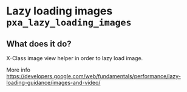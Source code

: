 # Lazy loading images `pxa_lazy_loading_images`

## What does it do?

X-Class image view helper in order to lazy load image.

More info
https://developers.google.com/web/fundamentals/performance/lazy-loading-guidance/images-and-video/